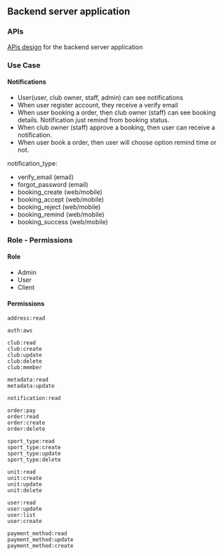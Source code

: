 ## Backend server application

### APIs

[APis design](API_DESIGN.md) for the backend server application

### Use Case

#### Notifications

-   User(user, club owner, staff, admin) can see notifications
-   When user register account, they receive a verify email
-   When user booking a order, then club owner (staff) can see booking details. Notification just remind from booking status.
-   When club owner (staff) approve a booking, then user can receive a notification.
-   When user book a order, then user will choose option remind time or not.

notification_type:

-   verify_email (email)
-   forgot_password (email)
-   booking_create (web/mobile)
-   booking_accept (web/mobile)
-   booking_reject (web/mobile)
-   booking_remind (web/mobile)
-   booking_success (web/mobile)

### Role - Permissions

#### Role

-   Admin
-   User
-   Client

#### Permissions

```
address:read

auth:aws

club:read
club:create
club:update
club:delete
club:member

metadata:read
metadata:update

notification:read

order:pay
order:read
order:create
order:delete

sport_type:read
sport_type:create
sport_type:update
sport_type:delete

unit:read
unit:create
unit:update
unit:delete

user:read
user:update
user:list
user:create

payment_method:read
payment_method:update
payment_method:create
```
